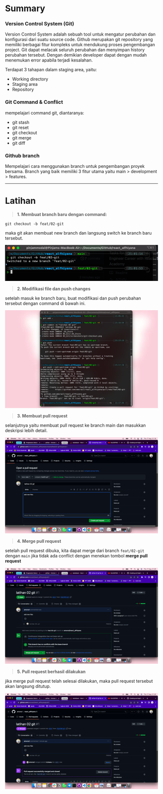 # Summary

### Version Control System (Git)

Version Control System adalah sebuah tool untuk mengatur perubahan dan konfigurasi dari suatu source code. Github merupakan git repository yang memiliki berbagai fitur kompleks untuk mendukung proses pengembangan project. Git dapat melacak seluruh perubahan dan menyimpan history perubahan tersebut. Dengan demikian developer dapat dengan mudah menemukan error apabila terjadi kesalahan.

Terdapat 3 tahapan dalam staging area, yaitu:

- Working directory
- Staging area
- Repository

### Git Command & Conflict

mempelajari command git, diantaranya:

- git stash
- git reset
- git checkout
- git merge
- git diff

### Github branch

Mempelajari cara menggunakan branch untuk pengembangan proyek bersama. Branch yang baik memiliki 3 fitur utama yaitu main > development > features.

***

# Latihan

>**1. Membuat branch baru dengan command:**
```
git checkout -b feat/02-git
```
maka git akan membuat new branch dan langsung switch ke branch baru tersebut.

![git-checkout](/02_Git/screenshots/git-checkout.png)


>**2. Modifikasi file dan push changes**

setelah masuk ke branch baru, buat modifikasi dan push perubahan tersebut dengan command di bawah ini.

![git-push](/02_Git/screenshots/git-push.png)


>**3. Membuat pull request**

selanjutnya yaitu membuat pull request ke branch main dan masukkan deskripsi lebih detail.

![pull-request](/02_Git/screenshots/pull-request.png)


>**4. Merge pull request**

setelah pull request dibuka, kita dapat merge dari branch ```feat/02-git``` dengan ```main``` jika tidak ada conflict dengan menekan tombol **merge pull request**

![merge-pr](/02_Git/screenshots/merge-pr.png)


>**5. Pull request berhasil dilakukan**

jika merge pull request telah selesai dilakukan, maka pull request tersebut akan langsung ditutup. 

![merge-done](/02_Git/screenshots/merge-done.png)
